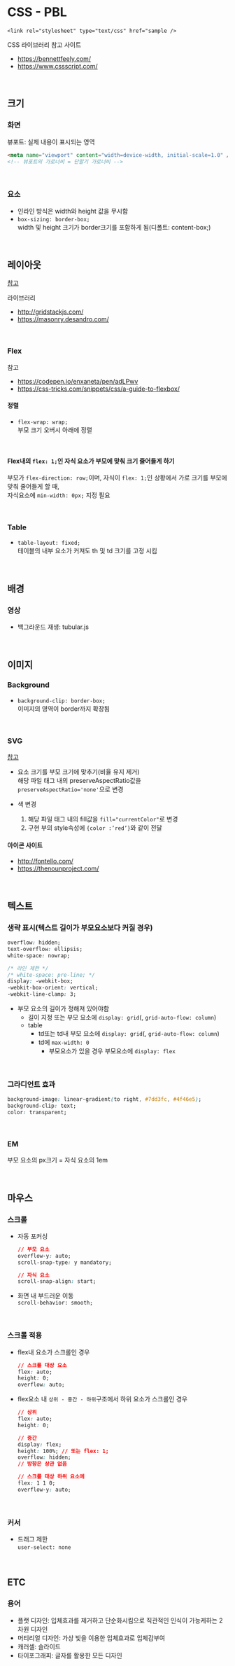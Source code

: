 # CSS - PBL

`<link rel="stylesheet" type="text/css" href="sample />`

CSS 라이브러리 참고 사이트

- https://bennettfeely.com/
- https://www.cssscript.com/

<br />

## 크기

### 화면

뷰포트: 실제 내용이 표시되는 영역

```html
<meta name="viewport" content="width=device-width, initial-scale=1.0" />
<!-- 뷰포트의 가로너비 = 단말기 가로너비 -->
```

<br />

### 요소

- 인라인 방식은 width와 height 값을 무시함
- `box-sizing: border-box;`\
  width 및 height 크기가 border크기를 포함하게 됨(디폴트: content-box;)

<br />

## 레이아웃

[참고](https://d2.naver.com/helloworld/6807203)

라이브러리

- http://gridstackjs.com/
- https://masonry.desandro.com/

<br />

### Flex

참고

- https://codepen.io/enxaneta/pen/adLPwv
- https://css-tricks.com/snippets/css/a-guide-to-flexbox/

#### 정렬

- `flex-wrap: wrap;`\
  부모 크기 오버시 아래에 정렬

<br />

#### Flex내의 `flex: 1;`인 자식 요소가 부모에 맞춰 크기 줄어들게 하기

부모가 `flex-direction: row;`이며, 자식이 `flex: 1;`인 상황에서 가로 크기를 부모에 맞춰 줄어들게 할 때,\
자식요소에 `min-width: 0px;` 지정 필요

<br />

### Table

- `table-layout: fixed;`\
  테이블의 내부 요소가 커져도 th 및 td 크기를 고정 시킴

<br />

## 배경

### 영상

- 백그라운드 재생: tubular.js

<br />

## 이미지

### Background

- `background-clip: border-box;`\
  이미지의 영역이 border까지 확장됨

<br />

### SVG

[참고](https://svgontheweb.com/ko/)

- 요소 크기를 부모 크기에 맞추기(비율 유지 제거)\
  해당 파일 태그 내의 preserveAspectRatio값을 `preserveAspectRatio='none'`으로 변경

- 색 변경
  1. 해당 파일 태그 내의 fill값을 `fill="currentColor"`로 변경
  2. 구현 부의 style속성에 `{color :’red’}`와 같이 전달

#### 아이콘 사이트

- http://fontello.com/
- https://thenounproject.com/

<br />

## 텍스트

### 생략 표시(텍스트 길이가 부모요소보다 커질 경우)

```css
overflow: hidden;
text-overflow: ellipsis;
white-space: nowrap;

/* 라인 제한 */
/* white-space: pre-line; */
display: -webkit-box;
-webkit-box-orient: vertical;
-webkit-line-clamp: 3;
```

- 부모 요소의 길이가 정해져 있어야함
  - 길이 지정 또는 부모 요소에 `display: grid`(, `grid-auto-flow: column`)
  - table
    - td또는 td내 부모 요소에 `display: grid`(, `grid-auto-flow: column`)
    - td에 `max-width: 0`
      - 부모요소가 있을 경우 부모요소에 `display: flex`

<br />

### 그라디언트 효과

```css
background-image: linear-gradient(to right, #7dd3fc, #4f46e5);
background-clip: text;
color: transparent;
```

<br />

### EM

부모 요소의 px크기 = 자식 요소의 1em

<br />

## 마우스

### 스크롤

- 자동 포커싱

  ```css
  // 부모 요소
  overflow-y: auto;
  scroll-snap-type: y mandatory;

  // 자식 요소
  scroll-snap-align: start;
  ```

- 화면 내 부드러운 이동\
  `scroll-behavior: smooth;`

<br />

### 스크롤 적용

- flex내 요소가 스크롤인 경우

  ```css
  // 스크롤 대상 요소
  flex: auto;
  height: 0;
  overflow: auto;
  ```

- flex요소 내 `상위 - 중간 - 하위`구조에서 하위 요소가 스크롤인 경우

  ```css
  // 상위
  flex: auto;
  height: 0;

  // 중간
  display: flex;
  height: 100%; // 또는 flex: 1;
  overflow: hidden;
  // 방향은 상관 없음

  // 스크롤 대상 하위 요소에
  flex: 1 1 0;
  overflow-y: auto;
  ```

<br />

### 커서

- 드래그 제한 \
  `user-select: none`

<br />

## ETC

### 용어

- 플랫 디자인: 입체효과를 제거하고 단순화시킴으로 직관적인 인식이 가능케하는 2차원 디자인
- 머티리얼 디자인: 가상 빛을 이용한 입체효과로 입체감부여
- 캐러셀: 슬라이드
- 타이포그래피: 글자를 활용한 모든 디자인
